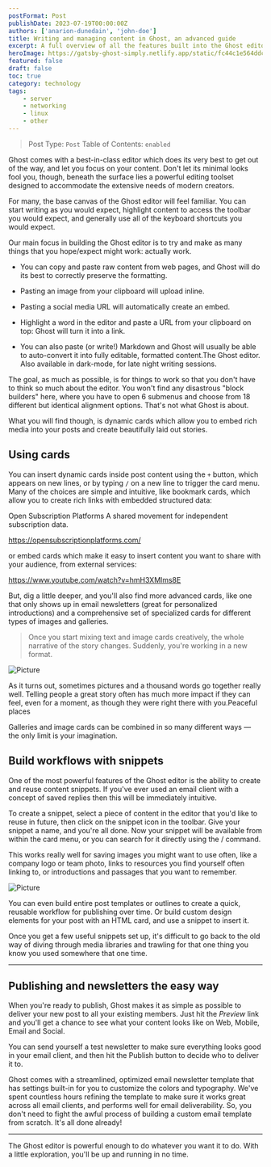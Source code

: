 ```yaml
---
postFormat: Post
publishDate: 2023-07-19T00:00:00Z
authors: ['anarion-dunedain', 'john-doe']
title: Writing and managing content in Ghost, an advanced guide
excerpt: A full overview of all the features built into the Ghost editor, including powerful workflow automations to speed up your creative process.
heroImage: https://gatsby-ghost-simply.netlify.app/static/fc44c1e564ddcebb36f6c873615a4e76/6b4f8/writing-posts-with-ghost.webp
featured: false
draft: false
toc: true
category: technology
tags:
    - server
    - networking
    - linux
    - other
---
```


> Post Type: `Post`
> Table of Contents: `enabled`

Ghost comes with a best-in-class editor which does its very best to get out of the way, and let you focus on your content. Don't let its minimal looks fool you, though, beneath the surface lies a powerful editing toolset designed to accommodate the extensive needs of modern creators.

For many, the base canvas of the Ghost editor will feel familiar. You can start writing as you would expect, highlight content to access the toolbar you would expect, and generally use all of the keyboard shortcuts you would expect.

Our main focus in building the Ghost editor is to try and make as many things that you hope/expect might work: actually work.

- You can copy and paste raw content from web pages, and Ghost will do its best to correctly preserve the formatting.

- Pasting an image from your clipboard will upload inline.

- Pasting a social media URL will automatically create an embed.

- Highlight a word in the editor and paste a URL from your clipboard on top: Ghost will turn it into a link.

- You can also paste (or write!) Markdown and Ghost will usually be able to auto-convert it into fully editable, formatted content.The Ghost editor. Also available in dark-mode, for late night writing sessions.

The goal, as much as possible, is for things to work so that you don't have to think so much about the editor. You won't find any disastrous "block builders" here, where you have to open 6 submenus and choose from 18 different but identical alignment options. That's not what Ghost is about.

What you will find though, is dynamic cards which allow you to embed rich media into your posts and create beautifully laid out stories.

## Using cards

You can insert dynamic cards inside post content using the `+` button, which appears on new lines, or by typing `/` on a new line to trigger the card menu. Many of the choices are simple and intuitive, like bookmark cards, which allow you to create rich links with embedded structured data:

Open Subscription Platforms
A shared movement for independent subscription data.

<https://opensubscriptionplatforms.com/>

or embed cards which make it easy to insert content you want to share with your audience, from external services:

<https://www.youtube.com/watch?v=hmH3XMlms8E>

But, dig a little deeper, and you'll also find more advanced cards, like one that only shows up in email newsletters (great for personalized introductions) and a comprehensive set of specialized cards for different types of images and galleries.

> Once you start mixing text and image cards creatively, the whole narrative of the story changes. Suddenly, you're working in a new format.

![Picture](https://static.ghost.org/v4.0.0/images/andreas-selter-xSMqGH7gi6o-unsplash.jpg)

As it turns out, sometimes pictures and a thousand words go together really well. Telling people a great story often has much more impact if they can feel, even for a moment, as though they were right there with you.Peaceful places

Galleries and image cards can be combined in so many different ways — the only limit is your imagination.

## Build workflows with snippets

One of the most powerful features of the Ghost editor is the ability to create and reuse content snippets. If you've ever used an email client with a concept of saved replies then this will be immediately intuitive.

To create a snippet, select a piece of content in the editor that you'd like to reuse in future, then click on the snippet icon in the toolbar. Give your snippet a name, and you're all done. Now your snippet will be available from within the card menu, or you can search for it directly using the / command.

This works really well for saving images you might want to use often, like a company logo or team photo, links to resources you find yourself often linking to, or introductions and passages that you want to remember.

![Picture](https://static.ghost.org/v4.0.0/images/createsnippet.png)

You can even build entire post templates or outlines to create a quick, reusable workflow for publishing over time. Or build custom design elements for your post with an HTML card, and use a snippet to insert it.

Once you get a few useful snippets set up, it's difficult to go back to the old way of diving through media libraries and trawling for that one thing you know you used somewhere that one time.

---

## Publishing and newsletters the easy way

When you're ready to publish, Ghost makes it as simple as possible to deliver your new post to all your existing members. Just hit the _Preview_ link and you'll get a chance to see what your content looks like on Web, Mobile, Email and Social.

You can send yourself a test newsletter to make sure everything looks good in your email client, and then hit the Publish button to decide who to deliver it to.

Ghost comes with a streamlined, optimized email newsletter template that has settings built-in for you to customize the colors and typography. We've spent countless hours refining the template to make sure it works great across all email clients, and performs well for email deliverability.
So, you don't need to fight the awful process of building a custom email template from scratch. It's all done already!

---

The Ghost editor is powerful enough to do whatever you want it to do. With a little exploration, you'll be up and running in no time.
